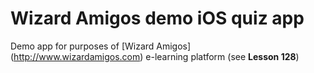 # Wizard Amigos demo iOS quiz app

Demo app for purposes of [Wizard Amigos] (http://www.wizardamigos.com) e-learning platform (see **Lesson 128**)
